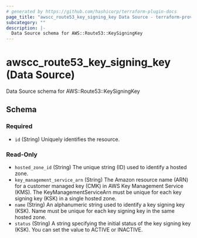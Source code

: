 ```yaml
---
# generated by https://github.com/hashicorp/terraform-plugin-docs
page_title: "awscc_route53_key_signing_key Data Source - terraform-provider-awscc"
subcategory: ""
description: |-
  Data Source schema for AWS::Route53::KeySigningKey
---
```


# awscc_route53_key_signing_key (Data Source)

Data Source schema for AWS::Route53::KeySigningKey



<!-- schema generated by tfplugindocs -->
## Schema

### Required

- `id` (String) Uniquely identifies the resource.

### Read-Only

- `hosted_zone_id` (String) The unique string (ID) used to identify a hosted zone.
- `key_management_service_arn` (String) The Amazon resource name (ARN) for a customer managed key (CMK) in AWS Key Management Service (KMS). The KeyManagementServiceArn must be unique for each key signing key (KSK) in a single hosted zone.
- `name` (String) An alphanumeric string used to identify a key signing key (KSK). Name must be unique for each key signing key in the same hosted zone.
- `status` (String) A string specifying the initial status of the key signing key (KSK). You can set the value to ACTIVE or INACTIVE.
